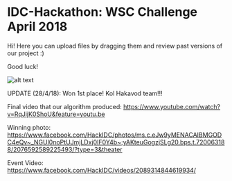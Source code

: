 # IDC-Hackathon: WSC Challenge April 2018

Hi!
Here you can upload files by dragging them and review past versions of our project :)

Good luck!

![alt text](https://www.2b-angels.com/wp-content/uploads/full-logo-blk.png)


UPDATE (28/4/18): Won 1st place! Kol Hakavod team!!!

Final video that our algorithm produced:
https://www.youtube.com/watch?v=RqJijK0ShoU&feature=youtu.be

Winning photo:
https://www.facebook.com/HackIDC/photos/ms.c.eJw9yMENACAIBMGODC4eQv~_NGUl0noPtUJmjLDxj0IF0Y4b~;yAKteuGogzjSLg20.bps.t.720063188/2076592589225493/?type=3&theater

Event Video:
https://www.facebook.com/HackIDC/videos/2089314844619934/
